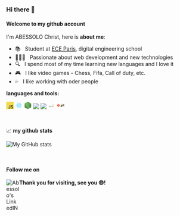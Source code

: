 ### Hi there 🤗
<h4>Welcome to my github account</h4>

<p>I'm ABESSOLO Christ, here is <b>about me</b>:</p>

- 📚 &nbsp; Student at [ECE Paris](https://www.ece.fr/), digital engineering school
- 🧑🏽‍💻 &nbsp; Passionate about web development and new technologies
- 🔍 &nbsp; I spend most of my time learning new languages and I love it
- 🎮 &nbsp; I like video games - Chess, Fifa, Call of duty, etc.
- 💦 &nbsp; I like working with oder people

**languages and tools:**  

<code><img height="20" src="https://raw.githubusercontent.com/github/explore/80688e429a7d4ef2fca1e82350fe8e3517d3494d/topics/javascript/javascript.png"></code>
<code><img height="20" src="https://raw.githubusercontent.com/github/explore/80688e429a7d4ef2fca1e82350fe8e3517d3494d/topics/react/react.png"></code>
<code><img height="20" src="https://raw.githubusercontent.com/github/explore/80688e429a7d4ef2fca1e82350fe8e3517d3494d/topics/nodejs/nodejs.png"></code>
<code><img height="20" src="https://github.com/simple-icons/simple-icons/blob/develop/icons/figma.svg"></code>
<code><img height="20" src="https://github.com/simple-icons/simple-icons/blob/develop/icons/c.svg"></code>
<code><img height="20" src="https://raw.githubusercontent.com/github/explore/80688e429a7d4ef2fca1e82350fe8e3517d3494d/topics/mysql/mysql.png"></code>
<code><img height="20" src="https://raw.githubusercontent.com/github/explore/80688e429a7d4ef2fca1e82350fe8e3517d3494d/topics/git/git.png"></code>

<br>

<p>📈 <b>my github stats</b></p>

![My GitHub stats](https://github-readme-stats.vercel.app/api?username=RovaEncoder&show_icons=true&theme=blue-green)


<br>
<h4>Follow me on</h4>
<a href="https://www.linkedin.com/in/christ-rova-abessolo-903aa1244/">
  <img align="left" alt="Abessolo's LinkedIN" width="35px" src="https://raw.githubusercontent.com/peterthehan/peterthehan/master/assets/linkedin.svg" />
</a>  
 
 **Thank you for visiting, see you 😎!**